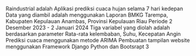 Raindustrial adalah Aplikasi prediksi cuaca hujan selama 7 hari kedepan 
Data yang diambil adalah menggunakan Laporan BMKG Tarempa, Kabupaten Kepulauan Anambas, Provinsi Kepulauan Riau Periode 2 Desember 2023 - 2 Januari 2024
Tiga variabel yang diolah adalah berdasarkan parameter Rata-rata kelembaban, Suhu, Kecepatan Angin
Prediksi cuaca menggunakan metode ARIMA
Pembuatan tampilan website menggunakan Framework Django Python dan Bootsrapt 3
